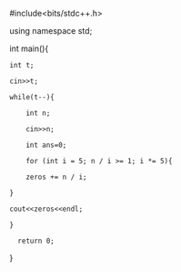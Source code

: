 #include<bits/stdc++.h>

 using namespace std;

 int main(){

    int t;

    cin>>t;

    while(t--){

        int n;

        cin>>n;

        int ans=0;

        for (int i = 5; n / i >= 1; i *= 5){

        zeros += n / i;

    }

    cout<<zeros<<endl;

    }

      return 0;
 }